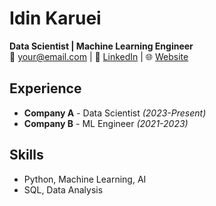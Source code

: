 # Idin Karuei
**Data Scientist | Machine Learning Engineer**  
📧 your@email.com | 🔗 [LinkedIn](https://linkedin.com/in/yourprofile) | 🌐 [Website](https://yourwebsite.com)

## Experience
- **Company A** - Data Scientist *(2023-Present)*
- **Company B** - ML Engineer *(2021-2023)*

## Skills
- Python, Machine Learning, AI
- SQL, Data Analysis
